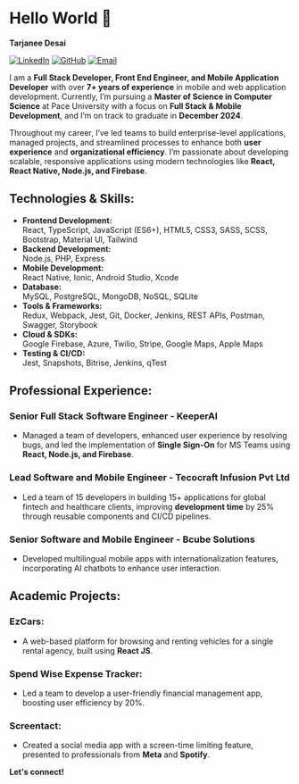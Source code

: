 # Hello World 👋  
**Tarjanee Desai**

[![LinkedIn](https://img.shields.io/badge/LinkedIn-0077B5?style=for-the-badge&logo=linkedin&logoColor=white)](https://www.linkedin.com/in/tarjaneedesai/)
[![GitHub](https://img.shields.io/badge/GitHub-100000?style=for-the-badge&logo=github&logoColor=white)](https://github.com/tarjaneed)
[![Email](https://img.shields.io/badge/Email-D14836?style=for-the-badge&logo=gmail&logoColor=white)](mailto:tarjaneed@gmail.com)

I am a **Full Stack Developer, Front End Engineer, and Mobile Application Developer** with over **7+ years of experience** in mobile and web application development. Currently, I’m pursuing a **Master of Science in Computer Science** at Pace University with a focus on **Full Stack & Mobile Development**, and I’m on track to graduate in **December 2024**.

Throughout my career, I’ve led teams to build enterprise-level applications, managed projects, and streamlined processes to enhance both **user experience** and **organizational efficiency**. I’m passionate about developing scalable, responsive applications using modern technologies like **React, React Native, Node.js, and Firebase**.


## Technologies & Skills:
- **Frontend Development:**  
  React, TypeScript, JavaScript (ES6+), HTML5, CSS3, SASS, SCSS, Bootstrap, Material UI, Tailwind  
- **Backend Development:**  
  Node.js, PHP, Express  
- **Mobile Development:**  
  React Native, Ionic, Android Studio, Xcode  
- **Database:**  
  MySQL, PostgreSQL, MongoDB, NoSQL, SQLite  
- **Tools & Frameworks:**  
  Redux, Webpack, Jest, Git, Docker, Jenkins, REST APIs, Postman, Swagger, Storybook  
- **Cloud & SDKs:**  
  Google Firebase, Azure, Twilio, Stripe, Google Maps, Apple Maps  
- **Testing & CI/CD:**  
  Jest, Snapshots, Bitrise, Jenkins, qTest  


## Professional Experience:
### Senior Full Stack Software Engineer - KeeperAI  
- Managed a team of developers, enhanced user experience by resolving bugs, and led the implementation of **Single Sign-On** for MS Teams using **React, Node.js, and Firebase**.

### Lead Software and Mobile Engineer - Tecocraft Infusion Pvt Ltd  
- Led a team of 15 developers in building 15+ applications for global fintech and healthcare clients, improving **development time** by 25% through reusable components and CI/CD pipelines.

### Senior Software and Mobile Engineer - Bcube Solutions  
- Developed multilingual mobile apps with internationalization features, incorporating AI chatbots to enhance user interaction.


## Academic Projects:
### EzCars:  
- A web-based platform for browsing and renting vehicles for a single rental agency, built using **React JS**.

### Spend Wise Expense Tracker:  
- Led a team to develop a user-friendly financial management app, boosting user efficiency by 20%.

### Screentact:  
- Created a social media app with a screen-time limiting feature, presented to professionals from **Meta** and **Spotify**.

**Let's connect!**
